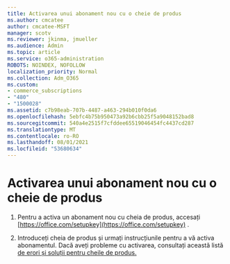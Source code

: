 ```yaml
---
title: Activarea unui abonament nou cu o cheie de produs
ms.author: cmcatee
author: cmcatee-MSFT
manager: scotv
ms.reviewer: jkinma, jmueller
ms.audience: Admin
ms.topic: article
ms.service: o365-administration
ROBOTS: NOINDEX, NOFOLLOW
localization_priority: Normal
ms.collection: Adm_O365
ms.custom:
- commerce_subscriptions
- "480"
- "1500028"
ms.assetid: c7b98eab-707b-4487-a463-294b010f0da6
ms.openlocfilehash: 5ebfc4b75b950473a92b6cbb25f5a9048152bad8
ms.sourcegitcommit: 540a4e2515f7cfddee65519046454fc4437cd287
ms.translationtype: MT
ms.contentlocale: ro-RO
ms.lasthandoff: 08/01/2021
ms.locfileid: "53680634"
---
```

# <a name="activate-a-new-subscription-with-a-product-key"></a>Activarea unui abonament nou cu o cheie de produs

1. Pentru a activa un abonament nou cu cheia de produs, accesați [https://office.com/setupkey](https://office.com/setupkey) .

2. Introduceți cheia de produs și urmați instrucțiunile pentru a vă activa abonamentul. Dacă aveți probleme cu activarea, consultați această listă [de erori și soluții pentru cheile de produs.](https://docs.microsoft.com/microsoft-365/commerce/product-key-errors-and-solutions)